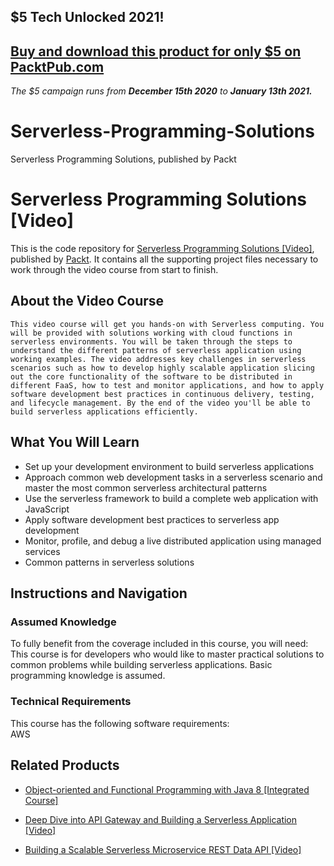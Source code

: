 ## $5 Tech Unlocked 2021!
[Buy and download this product for only $5 on PacktPub.com](https://www.packtpub.com/)
-----
*The $5 campaign         runs from __December 15th 2020__ to __January 13th 2021.__*

# Serverless-Programming-Solutions
Serverless Programming Solutions, published by Packt
# Serverless Programming Solutions [Video]
This is the code repository for [Serverless Programming Solutions [Video]](https://www.packtpub.com/application-development/serverless-programming-solutions-video?utm_source=github&utm_medium=repository&utm_campaign=9781788622325), published by [Packt](https://www.packtpub.com/?utm_source=github). It contains all the supporting project files necessary to work through the video course from start to finish.
## About the Video Course
	This video course will get you hands-on with Serverless computing. You will be provided with solutions working with cloud functions in serverless environments. You will be taken through the steps to understand the different patterns of serverless application using working examples. The video addresses key challenges in serverless scenarios such as how to develop highly scalable application slicing out the core functionality of the software to be distributed in different FaaS, how to test and monitor applications, and how to apply software development best practices in continuous delivery, testing, and lifecycle management. By the end of the video you'll be able to build serverless applications efficiently.

<H2>What You Will Learn</H2>
<DIV class=book-info-will-learn-text>
<UL>
<LI>Set up your development environment to build serverless applications 
<LI>Approach common web development tasks in a serverless scenario and master the most common serverless architectural patterns 
<LI>Use the serverless framework to build a complete web application with JavaScript 
<LI>Apply software development best practices to serverless app development 
<LI>Monitor, profile, and debug a live distributed application using managed services 
<LI>Common patterns in serverless solutions </LI></UL></DIV>

## Instructions and Navigation
### Assumed Knowledge
To fully benefit from the coverage included in this course, you will need:<br/>
This course is for developers who would like to master practical solutions to common problems while building serverless applications. Basic programming knowledge is assumed.
### Technical Requirements
This course has the following software requirements:<br/>
AWS

## Related Products
* [Object-oriented and Functional Programming with Java 8 [Integrated Course]](https://www.packtpub.com/application-development/object-oriented-and-functional-programming-java-8-integrated-course?utm_source=github&utm_medium=repository&utm_campaign=9781788294027)

* [Deep Dive into API Gateway and Building a Serverless Application [Video]](https://www.packtpub.com/virtualization-and-cloud/deep-dive-api-gateway-and-building-serverless-application-video?utm_source=github&utm_medium=repository&utm_campaign=9781788835374)

* [Building a Scalable Serverless Microservice REST Data API [Video]](https://www.packtpub.com/application-development/building-scalable-serverless-microservice-rest-data-api-video?utm_source=github&utm_medium=repository&utm_campaign=9781788622318)

